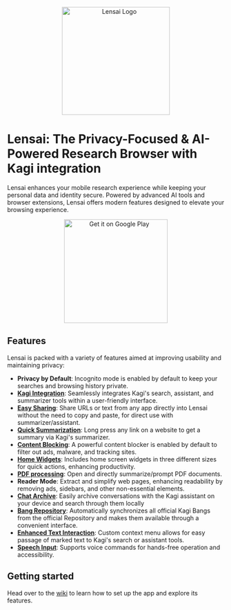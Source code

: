 <p align="center">
  <img width="250" src="https://raw.githubusercontent.com/FaFre/lensai/main/app/assets/icon/icon.png" alt="Lensai Logo">
</p>

# Lensai: The Privacy-Focused & AI-Powered Research Browser with Kagi integration

Lensai enhances your mobile research experience while keeping your personal data and identity secure. 
Powered by advanced AI tools and browser extensions, Lensai offers modern features designed to elevate your browsing experience.

<p align="center">
  <a href='https://play.google.com/store/apps/details?id=me.movenext.bang_navigator&pcampaignid=pcampaignidMKT-Other-global-all-co-prtnr-py-PartBadge-Mar2515-1'>
    <img width="240" alt='Get it on Google Play' src='https://play.google.com/intl/en_us/badges/static/images/badges/en_badge_web_generic.png'/>
  </a>
</p>

## Features

Lensai is packed with a variety of features aimed at improving usability and maintaining privacy:

- **Privacy by Default**: Incognito mode is enabled by default to keep your searches and browsing history private.
- **[Kagi Integration](https://github.com/FaFre/lensai/wiki/Kagi-Tools)**: Seamlessly integrates Kagi's search, assistant, and summarizer tools within a user-friendly interface.
- **[Easy Sharing](https://github.com/FaFre/lensai/wiki/Kagi-Tools)**: Share URLs or text from any app directly into Lensai without the need to copy and paste, for direct use with summarizer/assistant.
- **[Quick Summarization](https://github.com/FaFre/lensai/wiki/Browser)**: Long press any link on a website to get a summary via Kagi's summarizer.
- **[Content Blocking](https://github.com/FaFre/lensai/wiki/Content-Blocking)**: A powerful content blocker is enabled by default to filter out ads, malware, and tracking sites.
- **[Home Widgets](https://github.com/FaFre/lensai/wiki/Home-Widget)**: Includes home screen widgets in three different sizes for quick actions, enhancing productivity.
- **[PDF processing](https://github.com/FaFre/lensai/wiki/Kagi-Tools)**: Open and directly summarize/prompt PDF documents.
- **Reader Mode**: Extract and simplify web pages, enhancing readability by removing ads, sidebars, and other non-essential elements.
- **[Chat Archive](https://github.com/FaFre/lensai/wiki/Chat-Archive)**: Easily archive conversations with the Kagi assistant on your device and search through them locally
- **[Bang Repository](https://github.com/FaFre/lensai/wiki/Bangs)**: Automatically synchronizes all official Kagi Bangs from the official Repository and makes them available through a convenient interface.
- **[Enhanced Text Interaction](https://github.com/FaFre/lensai/wiki/Browser)**: Custom context menu allows for easy passage of marked text to Kagi's search or assistant tools.
- **[Speech Input](https://github.com/FaFre/lensai/wiki/Kagi-Tools)**: Supports voice commands for hands-free operation and accessibility.

## Getting started

Head over to the [wiki](./wiki/Quickstart-Guide) to learn how to set up the app and explore its features.

